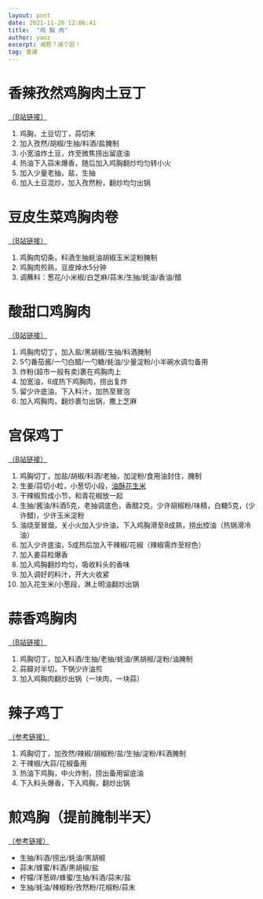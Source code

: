 ```yaml
---
layout: post
date: 2021-11-20 12:06:41
title:  "鸡 胸 肉"
author: yaoz
excerpt: 减肥？减个屁！
tag: 食谱
---
```


# 香辣孜然鸡胸肉土豆丁

[（B站链接）](https://www.bilibili.com/video/BV1TL4y1h7rP)

1.  鸡胸，土豆切丁，蒜切末
2.  加入孜然/胡椒/生抽/料酒/盐腌制
3.  小宽油炸土豆，炸至微焦捞出留底油
4.  热油下入蒜末爆香，随后加入鸡胸翻炒均匀转小火
5.  加入少量老抽，盐，生抽
6.  加入土豆混炒，加入孜然粉，翻炒均匀出锅

# 豆皮生菜鸡胸肉卷

[（B站链接）](https://www.bilibili.com/video/BV1WV41177XN)

1.  鸡胸肉切条，料酒生抽蚝油胡椒玉米淀粉腌制
2.  鸡胸肉煎熟，豆皮焯水5分钟
3.  调蘸料：葱花/小米椒/白芝麻/蒜末/生抽/蚝油/香油/醋

# 酸甜口鸡胸肉

[（B站链接）](https://www.bilibili.com/video/BV1dK4y1e74E)

1.  鸡胸肉切丁，加入盐/黑胡椒/生抽/料酒腌制
2.  5勺番茄酱/一勺白醋/一勺糖/蚝油/少量淀粉/小半碗水调匀备用
3.  炸粉(超市一般有卖)裹在鸡胸肉上
4.  加宽油，6成热下鸡胸肉，捞出复炸
5.  留少许底油，下入料汁，加热至冒泡
6.  加入鸡胸肉，翻炒裹匀出锅，撒上芝麻

# 宫保鸡丁

[（B站链接）](https://www.bilibili.com/video/BV1Xt411Z7z8)

1.  鸡胸切丁，加盐/胡椒/料酒/老抽，加淀粉/食用油封住，腌制
2.  生姜/蒜切小粒，小葱切小段，[油酥花生米](https://www.bilibili.com/video/BV1wW41117e4)
3.  干辣椒剪成小节，和青花椒放一起
4.  生抽/酱油/料酒5克，老抽调底色，香醋2克，少许胡椒粉/味精，白糖5克，(少许醋)，少许玉米淀粉
5.  油烧至冒烟，关小火加入少许油，下入鸡胸滑至8成熟，捞出控油（热锅滑冷油）
6.  加入少许底油，5成热后加入干辣椒/花椒（辣椒需炸至棕色）
7.  加入姜蒜粒爆香
8.  加入鸡胸翻炒均匀，吸收料头的香味
9.  加入调好的料汁，开大火收紧
10. 加入花生米/小葱段，淋上明油翻炒出锅

# 蒜香鸡胸肉

[（B站链接）](https://www.bilibili.com/video/BV1Tf4y1J7Vb)

1.  鸡胸切丁，加入料酒/生抽/老抽/蚝油/黑胡椒/淀粉/油腌制
2.  蒜瓣对半切，下锅少许油煎
3.  加入鸡胸肉翻炒出锅（一块肉，一块蒜）

# 辣子鸡丁

[（参考链接）](https://www.bilibili.com/video/BV1Ma4y147MA)

1.  鸡胸切丁，加孜然/辣椒/胡椒粉/盐/生抽/淀粉/料酒腌制
2.  干辣椒/大蒜/花椒备用
3.  热油下鸡胸，中火炸制，捞出备用留底油
4.  下入料头爆香，下入鸡胸，翻炒出锅

# 煎鸡胸（提前腌制半天）

[（参考链接）](https://www.bilibili.com/video/BV1Py4y1C7QE)

- 生抽/料酒/捞出/蚝油/黑胡椒
- 蒜末/蜂蜜/料酒/黑胡椒/盐
- 柠檬/洋葱碎/蜂蜜/生抽/料酒/蒜末/盐
- 生抽/蚝油/辣椒粉/孜然粉/花椒粉/蒜末
